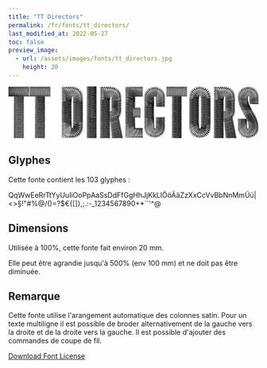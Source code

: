 ```yaml
---
title: "TT Directors"
permalink: /fr/fonts/tt_directors/
last_modified_at: 2022-05-27
toc: false
preview_image:
  - url: /assets/images/fonts/tt_directors.jpg
    height: 20
---
```

![TT Directors](/assets/images/fonts/tt_directors.jpg)

## Glyphes

Cette fonte contient les 103 glyphes :

QqWwEeRrTtYyUuIiOoPpAaSsDdFfGgHhJjKkLlÖöÄäZzXxCcVvBbNnMmÜü|<>§!"#%@/()=?$€{[]}\,;.:-_1234567890+*`´'^@

## Dimensions

Utilisée à 100%, cette fonte fait environ 20 mm.

Elle peut être agrandie jusqu'à 500% (env 100 mm) et ne doit pas être diminuée.

## Remarque
Cette fonte utilise l'arangement automatique des colonnes satin. 
Pour un texte multiligne il est possible de broder alternativement de la gauche vers la droite  et de la droite vers la gauche.
Il est possible d'ajouter des commandes de coupe de fil.

	


[Download Font License](https://github.com/inkstitch/inkstitch/tree/main/fonts/tt_directors/LICENSE)
